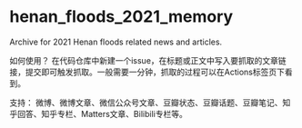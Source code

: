 # henan_floods_2021_memory
Archive for 2021 Henan floods related news and articles. 


如何使用？
在代码仓库中新建一个issue，在标题或正文中写入要抓取的文章链接，提交即可触发抓取。一般需要一分钟，抓取的过程可以在Actions标签页下看到。

支持：
微博、微博文章、微信公众号文章、豆瓣状态、豆瓣话题、豆瓣笔记、知乎回答、知乎专栏、Matters文章、Bilibili专栏等。
